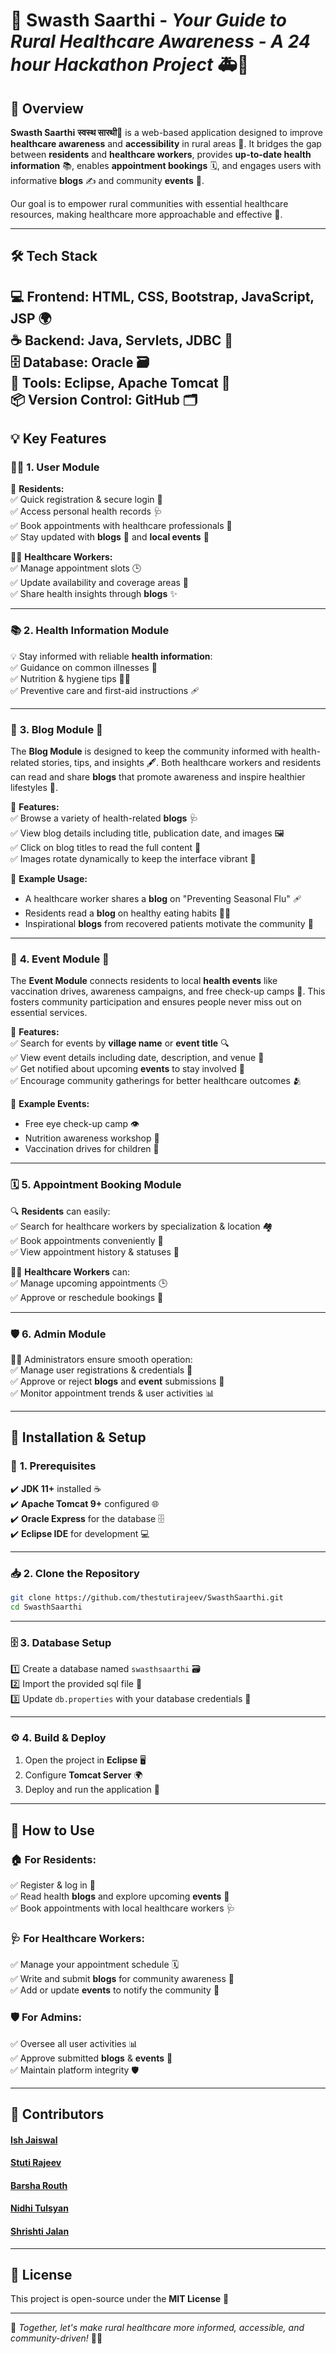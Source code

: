 # 🌿 **Swasth Saarthi** - *Your Guide to Rural Healthcare Awareness - A 24 hour Hackathon Project* 🚑🌱  

## 🌟 **Overview**  
**Swasth Saarthi** **स्वस्थ सारथी**🚀 is a web-based application designed to improve **healthcare awareness** and **accessibility** in rural areas 🏡. It bridges the gap between **residents** and **healthcare workers**, provides **up-to-date health information** 📚, enables **appointment bookings** 🗓️, and engages users with informative **blogs** ✍️ and community **events** 🎉.  

Our goal is to empower rural communities with essential healthcare resources, making healthcare more approachable and effective 🌱.

---

## 🛠️ **Tech Stack**  
💻 **Frontend:** HTML, CSS, Bootstrap, JavaScript, JSP 🌍  
☕ **Backend:** Java, Servlets, JDBC 🧩  
🗄️ **Database:** Oracle 🗃️  
🔧 **Tools:** Eclipse, Apache Tomcat 🌱  
📦 **Version Control:** GitHub 🗂️  
---

## 💡 **Key Features**  

### 🧑‍💻 **1. User Module**  
👥 **Residents:**  
✅ Quick registration & secure login 📝  
✅ Access personal health records 🩺  
✅ Book appointments with healthcare professionals 🏥  
✅ Stay updated with **blogs** 📝 and **local events** 📢  

👨‍⚕️ **Healthcare Workers:**  
✅ Manage appointment slots 🕒  
✅ Update availability and coverage areas 📍  
✅ Share health insights through **blogs** ✨  

---

### 📚 **2. Health Information Module**  
💡 Stay informed with reliable **health information**:  
✅ Guidance on common illnesses 🤒  
✅ Nutrition & hygiene tips 🍎🧼  
✅ Preventive care and first-aid instructions 🩹  

---

### 📝 **3. Blog Module** 📰  
The **Blog Module** is designed to keep the community informed with health-related stories, tips, and insights 🖋️. Both healthcare workers and residents can read and share **blogs** that promote awareness and inspire healthier lifestyles 🌟.  

🔎 **Features:**  
✅ Browse a variety of health-related **blogs** 🩺  
✅ View blog details including title, publication date, and images 🖼️  
✅ Click on blog titles to read the full content 📝  
✅ Images rotate dynamically to keep the interface vibrant 🌈  

💬 **Example Usage:**  
- A healthcare worker shares a **blog** on "Preventing Seasonal Flu" 🩹  
- Residents read a **blog** on healthy eating habits 🍇🥗  
- Inspirational **blogs** from recovered patients motivate the community 💖  

---

### 🎊 **4. Event Module** 📅  
The **Event Module** connects residents to local **health events** like vaccination drives, awareness campaigns, and free check-up camps 🏥. This fosters community participation and ensures people never miss out on essential services.  

📢 **Features:**  
✅ Search for events by **village name** or **event title** 🔍  
✅ View event details including date, description, and venue 📍  
✅ Get notified about upcoming **events** to stay involved 📆  
✅ Encourage community gatherings for better healthcare outcomes 🫂  

🌟 **Example Events:**  
- Free eye check-up camp 👁️  
- Nutrition awareness workshop 🥦  
- Vaccination drives for children 💉  

---

### 🗓️ **5. Appointment Booking Module**  
🔍 **Residents** can easily:  
✅ Search for healthcare workers by specialization & location 🏘️  
✅ Book appointments conveniently 📝  
✅ View appointment history & statuses 📑  

👨‍⚕️ **Healthcare Workers** can:  
✅ Manage upcoming appointments 🕒  
✅ Approve or reschedule bookings 🔄  

---

### 🛡️ **6. Admin Module**  
👨‍💻 Administrators ensure smooth operation:  
✅ Manage user registrations & credentials 🔑  
✅ Approve or reject **blogs** and **event** submissions 📑  
✅ Monitor appointment trends & user activities 📊  

---

## 🚀 **Installation & Setup**  

### 📝 **1. Prerequisites**  
✔️ **JDK 11+** installed ☕  
✔️ **Apache Tomcat 9+** configured 🌐  
✔️ **Oracle Express** for the database 🗄️  
✔️ **Eclipse IDE** for development 💻  

---

### 📥 **2. Clone the Repository**  
```bash
git clone https://github.com/thestutirajeev/SwasthSaarthi.git
cd SwasthSaarthi
```

---

### 🗄️ **3. Database Setup**  
1️⃣ Create a database named `swasthsaarthi` 🗃️  
2️⃣ Import the provided sql file 📄  
3️⃣ Update `db.properties` with your database credentials 🔑  

---

### ⚙️ **4. Build & Deploy**  
1. Open the project in **Eclipse** 🖥️  
2. Configure **Tomcat Server** 🌍  
3. Deploy and run the application 🚦  

---

## 🧭 **How to Use**  

### 🏠 **For Residents:**  
✅ Register & log in 📲  
✅ Read health **blogs** and explore upcoming **events** 📢  
✅ Book appointments with local healthcare workers 🩺  

### 🩺 **For Healthcare Workers:**  
✅ Manage your appointment schedule 🗓️  
✅ Write and submit **blogs** for community awareness 📝  
✅ Add or update **events** to notify the community 🎉  

### 🛡️ **For Admins:**  
✅ Oversee all user activities 📊  
✅ Approve submitted **blogs** & **events** 📝  
✅ Maintain platform integrity 🛡️  

---
## 👥 **Contributors**  
#### [Ish Jaiswal](https://github.com/ishjaiswal7)
#### [Stuti Rajeev](https://github.com/thestutirajeev)
#### [Barsha Routh](https://github.com/BarshaRouth) 
#### [Nidhi Tulsyan](https://github.com/NidhiTulsyan)
#### [Shrishti Jalan](https://github.com/Srishti-jalan5)

---

## 📄 **License**  
This project is open-source under the **MIT License** 📝  

---

💖 *Together, let's make rural healthcare more informed, accessible, and community-driven!* 🌿🏥
